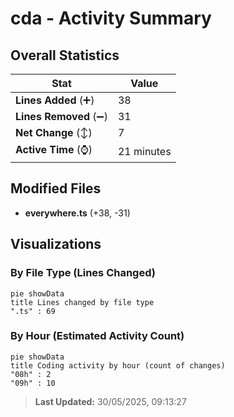 # cda - Activity Summary 

## Overall Statistics

| Stat                   | Value                                                             |
| ---------------------- | ----------------------------------------------------------------- |
| **Lines Added** (➕)   | 38                                          |
| **Lines Removed** (➖) | 31                                        |
| **Net Change** (↕)    | 7                |
| **Active Time** (⌚)   | 21 minutes |


## Modified Files
- **everywhere.ts** (+38, -31)

## Visualizations

### By File Type (Lines Changed)

```mermaid
pie showData
title Lines changed by file type
".ts" : 69
```

### By Hour (Estimated Activity Count)

```mermaid
pie showData
title Coding activity by hour (count of changes)
"08h" : 2
"09h" : 10
```


> **Last Updated:** 30/05/2025, 09:13:27